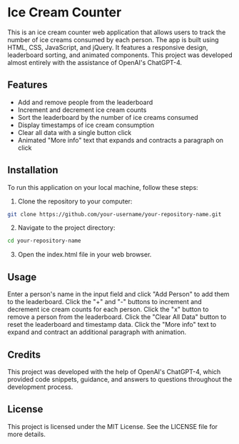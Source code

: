 # Ice Cream Counter

This is an ice cream counter web application that allows users to track the number of ice creams consumed by each person. The app is built using HTML, CSS, JavaScript, and jQuery. It features a responsive design, leaderboard sorting, and animated components. This project was developed almost entirely with the assistance of OpenAI's ChatGPT-4.

## Features

- Add and remove people from the leaderboard
- Increment and decrement ice cream counts
- Sort the leaderboard by the number of ice creams consumed
- Display timestamps of ice cream consumption
- Clear all data with a single button click
- Animated "More info" text that expands and contracts a paragraph on click

## Installation

To run this application on your local machine, follow these steps:

1. Clone the repository to your computer:

```bash
git clone https://github.com/your-username/your-repository-name.git
```

2. Navigate to the project directory:

```bash
cd your-repository-name
```

3. Open the index.html file in your web browser.

## Usage

Enter a person's name in the input field and click "Add Person" to add them to the leaderboard.
Click the "+" and "-" buttons to increment and decrement ice cream counts for each person.
Click the "x" button to remove a person from the leaderboard.
Click the "Clear All Data" button to reset the leaderboard and timestamp data.
Click the "More info" text to expand and contract an additional paragraph with animation.

## Credits

This project was developed with the help of OpenAI's ChatGPT-4, which provided code snippets, guidance, and answers to questions throughout the development process.

## License

This project is licensed under the MIT License. See the LICENSE file for more details.